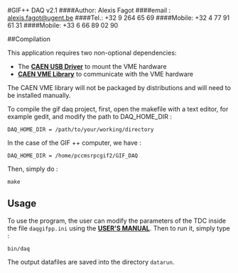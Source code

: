 #GIF++ DAQ v2.1
####Author: Alexis Fagot
####email : alexis.fagot@ugent.be
####Tel.: +32 9 264 65 69
####Mobile: +32 4 77 91 61 31
####Mobile: +33 6 66 89 02 90

##Compilation

This application requires two non-optional dependencies:

* The **[CAEN USB Driver](http://www.caen.it/csite/CaenProd.jsp?idmod=417&parent=11)** to mount the VME hardware
* **[CAEN VME Library](http://www.caen.it/csite/CaenProd.jsp?idmod=689&parent=38)** to communicate with the VME hardware

The CAEN VME library will not be packaged by distributions and will need to be installed manually.

To compile the gif daq project, first, open the makefile with a text editor, for example gedit, and modify the path to DAQ_HOME_DIR :

    DAQ_HOME_DIR = /path/to/your/working/directory

In the case of the GIF ++ computer, we have :

    DAQ_HOME_DIR = /home/pccmsrpcgif2/GIF_DAQ

Then, simply do :

    make

## Usage

To use the program, the user can modify the parameters of the TDC inside the file `daqgifpp.ini` using the **[USER'S MANUAL](http://www.caen.it/servlet/checkCaenManualFile?Id=8657)**. Then to run it, simply type :

    bin/daq

The output datafiles are saved into the directory `datarun`.
